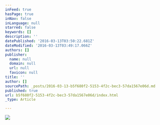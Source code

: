 ```yaml
---
inFeed: true
hasPage: true
inNav: false
inLanguage: null
starred: false
keywords: []
description: ''
datePublished: '2016-03-13T03:50:22.681Z'
dateModified: '2016-03-13T03:49:17.066Z'
authors: []
publisher:
  name: null
  domain: null
  url: null
  favicon: null
title: ''
author: []
sourcePath: _posts/2016-03-13-b5f680f2-5153-4f2c-bec3-57da1567e06d.md
published: true
url: b5f680f2-5153-4f2c-bec3-57da1567e06d/index.html
_type: Article

---
```

![](https://the-grid-user-content.s3-us-west-2.amazonaws.com/f845d157-a508-4b98-9873-00f4a605313a.jpg)